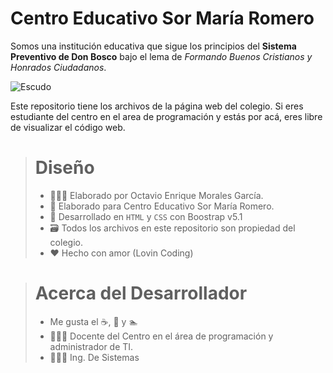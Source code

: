 # Centro Educativo Sor María Romero

Somos una institución educativa que sigue los principios del **Sistema Preventivo de Don Bosco** bajo el lema de *Formando Buenos Cristianos y Honrados Ciudadanos*.  
  
![Escudo](assets/img/Logo%20Espa%C3%B1ol-01.png)

Este repositorio tiene los archivos de la página web del colegio. Si eres estudiante del centro en el area de programación y estás por acá, eres libre de visualizar el código web.

> # Diseño
>
> - 👨🏻‍💻 Elaborado por Octavio Enrique Morales García.
> - 🏫 Elaborado para Centro Educativo Sor María Romero.
> - 📁 Desarrollado en `HTML` y `CSS` con Boostrap v5.1
> - 🗃️ Todos los archivos en este repositorio son propiedad del colegio.
> - ❤️ Hecho con amor (Lovin Coding)

> # Acerca del Desarrollador
>
> - Me gusta el :coffee:, :pizza: y :swimmer:
> - 🧑🏻‍🏫 Docente del Centro en el área de programación y administrador de TI.
> - 👨🏻‍💻 Ing. De Sistemas

